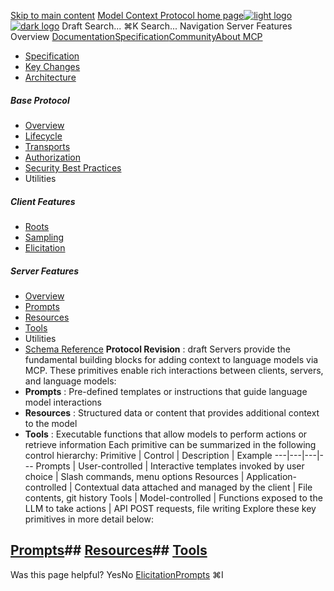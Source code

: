 [Skip to main content](#content-area)
[Model Context Protocol home page![light logo](https://mintcdn.com/mcp/4ZXF1PrDkEaJvXpn/logo/light.svg?fit=max&auto=format&n=4ZXF1PrDkEaJvXpn&q=85&s=4498cb8a57d574005f3dca62bdd49c95)![dark logo](https://mintcdn.com/mcp/4ZXF1PrDkEaJvXpn/logo/dark.svg?fit=max&auto=format&n=4ZXF1PrDkEaJvXpn&q=85&s=c0687c003f8f2cbdb24772ab4c8a522c)](/)
Draft
Search...
⌘K
Search...
Navigation
Server Features
Overview
[Documentation](/docs/getting-started/intro)[Specification](/specification/2025-06-18)[Community](/community/communication)[About MCP](/about)
 * [Specification](/specification/draft)
 * [Key Changes](/specification/draft/changelog)
 * [Architecture](/specification/draft/architecture)
##### Base Protocol
 * [Overview](/specification/draft/basic)
 * [Lifecycle](/specification/draft/basic/lifecycle)
 * [Transports](/specification/draft/basic/transports)
 * [Authorization](/specification/draft/basic/authorization)
 * [Security Best Practices](/specification/draft/basic/security_best_practices)
 * Utilities
##### Client Features
 * [Roots](/specification/draft/client/roots)
 * [Sampling](/specification/draft/client/sampling)
 * [Elicitation](/specification/draft/client/elicitation)
##### Server Features
 * [Overview](/specification/draft/server)
 * [Prompts](/specification/draft/server/prompts)
 * [Resources](/specification/draft/server/resources)
 * [Tools](/specification/draft/server/tools)
 * Utilities
 * [Schema Reference](/specification/draft/schema)
**Protocol Revision** : draft
Servers provide the fundamental building blocks for adding context to language models via MCP. These primitives enable rich interactions between clients, servers, and language models:
 * **Prompts** : Pre-defined templates or instructions that guide language model interactions
 * **Resources** : Structured data or content that provides additional context to the model
 * **Tools** : Executable functions that allow models to perform actions or retrieve information
Each primitive can be summarized in the following control hierarchy: Primitive | Control | Description | Example 
---|---|---|--- 
Prompts | User-controlled | Interactive templates invoked by user choice | Slash commands, menu options 
Resources | Application-controlled | Contextual data attached and managed by the client | File contents, git history 
Tools | Model-controlled | Functions exposed to the LLM to take actions | API POST requests, file writing 
Explore these key primitives in more detail below:
## [Prompts](/specification/draft/server/prompts)## [Resources](/specification/draft/server/resources)## [Tools](/specification/draft/server/tools)
Was this page helpful?
YesNo
[Elicitation](/specification/draft/client/elicitation)[Prompts](/specification/draft/server/prompts)
⌘I